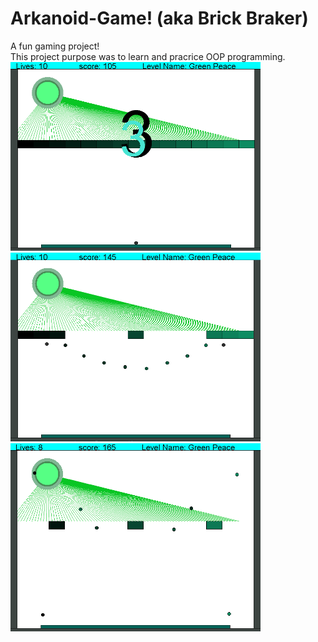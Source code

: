 # Arkanoid-Game! (aka Brick Braker)  
A fun gaming project!  
This project purpose was to learn and pracrice OOP programming.  
<img src="Pictures/img1.png" width="400">  
<img src="Pictures/img2.png" width="400">  
<img src="Pictures/img3.png" width="400">  
